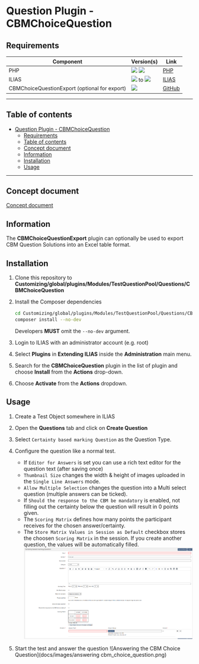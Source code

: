 # Question Plugin - CBMChoiceQuestion

## Requirements

| Component                                     | Version(s)                                                                                           | Link                                                           |
|-----------------------------------------------|------------------------------------------------------------------------------------------------------|----------------------------------------------------------------|
| PHP                                           | ![](https://img.shields.io/badge/7.3-blue.svg) ![](https://img.shields.io/badge/7.4-blue.svg)        | [PHP](https://php.net)                                         |
| ILIAS                                         | ![](https://img.shields.io/badge/7-orange.svg) to ![](https://img.shields.io/badge/7.999-orange.svg) | [ILIAS](https://ilias.de)                                      |
| CBMChoiceQuestionExport (optional for export) | ![](https://img.shields.io/badge/r7-blue.svg)                                                        | [GitHub](https://github.com/DatabayAG/CBMChoiceQuestionExport) |

---
## Table of contents

<!-- TOC -->
* [Question Plugin - CBMChoiceQuestion](#question-plugin---cbmchoicequestion)
  * [Requirements](#requirements)
  * [Table of contents](#table-of-contents)
  * [Concept document](#concept-document)
  * [Information](#information)
  * [Installation](#installation)
  * [Usage](#usage)
<!-- TOC -->

---

## Concept document

[Concept document](docs/Konzept%20CBM-Fragetyp-Plugin.pdf)

## Information

The **CBMChoiceQuestionExport** plugin can optionally be used to export CBM Question Solutions into an Excel table format.

## Installation

1. Clone this repository to **Customizing/global/plugins/Modules/TestQuestionPool/Questions/CBMChoiceQuestion**
2. Install the Composer dependencies
   ```bash
   cd Customizing/global/plugins/Modules/TestQuestionPool/Questions/CBMChoiceQuestion
   composer install --no-dev
   ```
   Developers **MUST** omit the `--no-dev` argument.


3. Login to ILIAS with an administrator account (e.g. root)
4. Select **Plugins** in **Extending ILIAS** inside the **Administration** main menu.
5. Search for the **CBMChoiceQuestion** plugin in the list of plugin and choose **Install** from the **Actions** drop-down.
6. Choose **Activate** from the **Actions** dropdown.

## Usage

1. Create a Test Object somewhere in ILIAS
2. Open the **Questions** tab and click on **Create Question**
3. Select ``Certainty based marking Question`` as the Question Type.
4. Configure the question like a normal test.
   - If ``Editor for Answers`` is set you can use a rich text editor for the question text (after saving once)
   - ``Thumbnail Size`` changes the width & height of images uploaded in the `Single Line Answers` mode.
   - ``Allow Multiple Selection`` changes the question into a Multi select question (multiple answers can be ticked).
   - If ``Should the response to the CBM be mandatory`` is enabled, not filling out the certainty below the question will result in 0 points given.
   - The ``Scoring Matrix`` defines how many points the participant receives for the chosen answer/certainty.
   - The ``Store Matrix Values in Session as Default`` checkbox stores the choosen ``Scoring Matrix`` in the session. If you create another question, the values will be automatically filled.
   ![CBM Choice Question Configuration](docs/images/cbm_choice_question_configuration.png)

5. Start the test and answer the question
![Answering the CBM Choice Question](docs/images/answering cbm_choice_question.png)